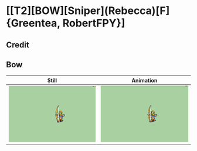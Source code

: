 # [\[T2\]\[BOW\]\[Sniper\]\(Rebecca\)\[F\]{Greentea, RobertFPY}]

## Credit


	
## Bow

| Still | Animation |
| :---: | :-------: |
| ![Bow still](./Bow_000.png) | ![Bow animation](./Bow.gif) |

